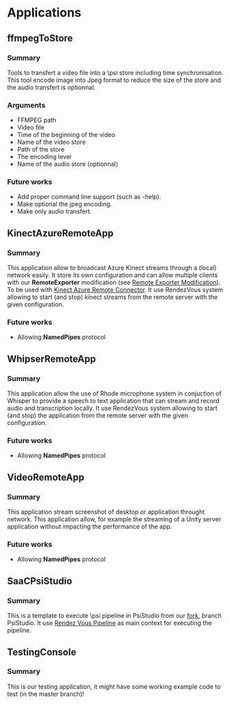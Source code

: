 # Applications

## ffmpegToStore
### Summary
Tools to transfert a video file into a \\psi store including time synchronisation. This tool encode image into Jpeg format to reduce the size of the store and the audio transfert is optionnal.
### Arguments
* FFMPEG path
* Video file
* Time of the beginning of the video
* Name of the video store
* Path of the store
* The encoding level
* Name of the audio store (optionnal)
### Future works
* Add proper command line support (such as -help).
* Make optional the jpeg encoding.
* Make only audio transfert.

## KinectAzureRemoteApp
### Summary
This application allow to broadcast Azure Kinect streams through a (local) network easily. It store its own configuration and can allow multiple clients with our **RemoteExporter** modification (see [Remote Exporter Modification](../RemoteExporterModification.md)). 
To be used with [Kinect Azure Remote Connector](../Components/KinectAzureRemoteConnector/README.md).
It use RendezVous system allowing to start (and stop) kinect streams from the remote server with the given configuration.
### Future works
* Allowing **NamedPipes** protocol

## WhipserRemoteApp
### Summary
This application allow the use of Rhode microphone system in conjuction of Whisper to provide a speech to text application that can stream and record audio and transcription locally.
It use RendezVous system allowing to start (and stop) the application from the remote server with the given configuration.
### Future works
* Allowing **NamedPipes** protocol

## VideoRemoteApp
### Summary
This application stream screenshot of desktop or application throught network. This application allow, for example the streaming of a Unity server application without impacting the performance of the app.
### Future works
* Allowing **NamedPipes** protocol

## SaaCPsiStudio
### Summary
This is a template to execute \psi pipeline in PsiStudio from our [fork](https://github.com/SaacPSI/psi), branch PsiStudio. It use [Rendez Vous Pipeline](../Components/RendezVousPipelineServices/src/RendezVousPipeline.cs) as main context for executing the pipeline.


## TestingConsole
### Summary
This is our testing application, it might have some working example code to test (in the master branch)!